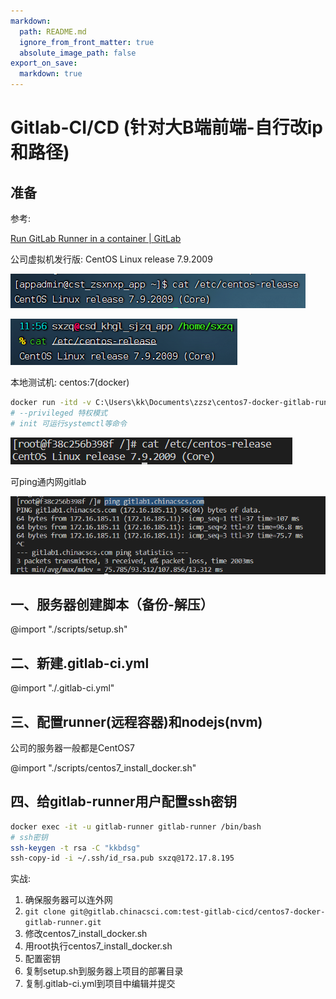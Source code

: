 ```yaml
---
markdown:
  path: README.md
  ignore_from_front_matter: true
  absolute_image_path: false
export_on_save:
  markdown: true
---
```


# Gitlab-CI/CD (针对大B端前端-自行改ip和路径)

## 准备

参考: 

[Run GitLab Runner in a container | GitLab](https://docs.gitlab.com/runner/install/docker.html)

公司虚拟机发行版: CentOS Linux release 7.9.2009

![Untitled](assets/images/Untitled.png)

![Untitled](assets/images/Untitled%201.png)

本地测试机: centos:7(docker)

```bash
docker run -itd -v C:\Users\kk\Documents\zzsz\centos7-docker-gitlab-runner:/root/centos7-docker-gitlab-runner --privileged --name test-centos-gitlab-cicd centos:7 init
# --privileged 特权模式
# init 可运行systemctl等命令
```

![Untitled](assets/images/Untitled%202.png)

可ping通内网gitlab

![Untitled](assets/images/Untitled%203.png)

## 一、服务器创建脚本（备份-解压）

@import "./scripts/setup.sh"

## 二、新建.gitlab-ci.yml

@import "./.gitlab-ci.yml"

## 三、配置runner(远程容器)和nodejs(nvm)

公司的服务器一般都是CentOS7

@import "./scripts/centos7_install_docker.sh"

## 四、给gitlab-runner用户配置ssh密钥

```bash
docker exec -it -u gitlab-runner gitlab-runner /bin/bash
# ssh密钥
ssh-keygen -t rsa -C "kkbdsg"
ssh-copy-id -i ~/.ssh/id_rsa.pub sxzq@172.17.8.195
```

实战:

1. 确保服务器可以连外网
2. `git clone git@gitlab.chinacsci.com:test-gitlab-cicd/centos7-docker-gitlab-runner.git`
3. 修改centos7_install_docker.sh
4. 用root执行centos7_install_docker.sh
5. 配置密钥
6. 复制setup.sh到服务器上项目的部署目录
7. 复制.gitlab-ci.yml到项目中编辑并提交
